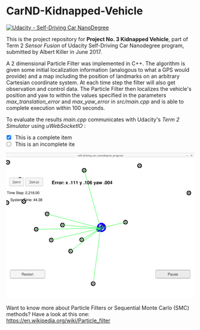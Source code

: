 # CarND-Kidnapped-Vehicle
[![Udacity - Self-Driving Car NanoDegree](https://s3.amazonaws.com/udacity-sdc/github/shield-carnd.svg)](http://www.udacity.com/drive)

This is the project repository for **Project No. 3 Kidnapped Vehicle**, part of Term 2 _Sensor Fusion_ of Udacity Self-Driving Car Nanodegree program, submitted by Albert Killer in June 2017. 

A 2 dimensional Particle Filter was implemented in C++. The algorithm is given some initial localization information (analogous to what a GPS would provide) and a map including the position of landmarks on an arbitrary Cartesian coordinate system. At each time step the filter will also get observation and control data. The Particle Filter then localizes the vehicle's position and yaw to within the values specified in the parameters *max_translation_error* and *max_yaw_error* in *src/main.cpp* and is able to complete execution within 100 seconds. 

To evaluate the results *main.cpp* communicates with Udacity's *Term 2 Simulator* using *uWebSocketIO* :

- [x] This is a complete item
- [ ] This is an incomplete ite

![Evaluating results using Udacity's Term 2 Simulator](Screenshot%20from%202017-06-10%2017-35-51.png?raw=true "Evaluating results using Udacity's Term 2 Simulator")


Want to know more about Particle Filters or Sequential Monte Carlo (SMC) methods? Have a look at this one: https://en.wikipedia.org/wiki/Particle_filter
